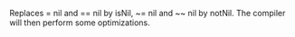 Replaces = nil and == nil by isNil, ~= nil and ~~ nil by notNil.The compiler will then perform some optimizations. 